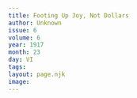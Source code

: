 ```yaml
---
title: Footing Up Joy, Not Dollars
author: Unknown
issue: 6
volume: 6
year: 1917
month: 23
day: VI
tags:
layout: page.njk
image:
---
```


